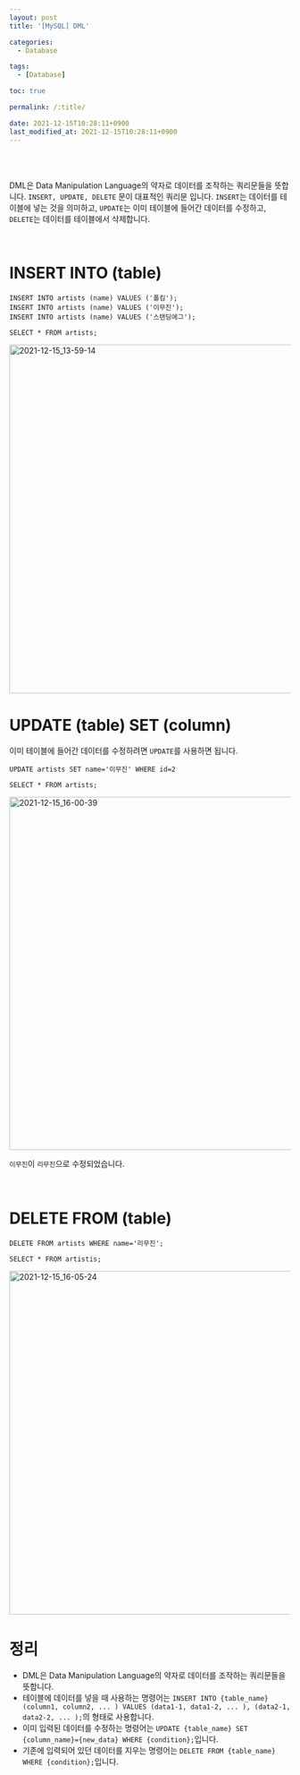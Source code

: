 ```yaml
---
layout: post
title: '[MySQL] DML'

categories:
  - Database

tags:
  - [Database]

toc: true

permalink: /:title/

date: 2021-12-15T10:28:11+0900
last_modified_at: 2021-12-15T10:28:11+0900
---
```


<br>
<br>

DML은 Data Manipulation Language의 약자로 데이터를 조작하는 쿼리문들을 뜻합니다. `INSERT, UPDATE, DELETE` 문이 대표적인 쿼리문 입니다. `INSERT`는 데이터를 테이블에 넣는 것을 의미하고, `UPDATE`는 이미 테이블에 들어간 데이터를 수정하고, `DELETE`는 데이터를 테이블에서 삭제합니다.

<br>

# INSERT INTO (table)

```
INSERT INTO artists (name) VALUES ('폴킴');
INSERT INTO artists (name) VALUES ('이무진');
INSERT INTO artists (name) VALUES ('스탠딩에그');
```

```
SELECT * FROM artists;
```

<img width="623" alt="2021-12-15_13-59-14" src="https://user-images.githubusercontent.com/87692499/146126167-532eef16-2082-4a35-80d2-d2a8d9a0751f.png">

<br>

# UPDATE (table) SET (column)

이미 테이블에 들어간 데이터를 수정하려면 `UPDATE`를 사용하면 됩니다.

```
UPDATE artists SET name='이무진' WHERE id=2
```

```
SELECT * FROM artists;
```

<img width="631" alt="2021-12-15_16-00-39" src="https://user-images.githubusercontent.com/87692499/146138944-16bd860c-8aab-4e7d-89ed-4576aefb37f1.png">

`이무진`이 `리무진`으로 수정되었습니다.

<br>

# DELETE FROM (table)

```
DELETE FROM artists WHERE name='리무진';

SELECT * FROM artistis;
```

<img width="614" alt="2021-12-15_16-05-24" src="https://user-images.githubusercontent.com/87692499/146139496-26ad0a6c-de7f-4e87-bb7e-a86d13f1811d.png">

<br>

# 정리

- DML은 Data Manipulation Language의 약자로 데이터를 조작하는 쿼리문들을 뜻합니다.
- 테이블에 데이터를 넣을 때 사용하는 명령어는 `INSERT INTO {table_name} (column1, column2, ... ) VALUES (data1-1, data1-2, ... ), (data2-1, data2-2, ... );`의 형태로 사용합니다.
- 이미 입력된 데이터를 수정하는 명령어는 `UPDATE {table_name} SET {column_name}={new_data} WHERE {condition};`입니다.
- 기존에 입력되어 있던 데이터를 지우는 명령어는 `DELETE FROM {table_name} WHERE {condition};`입니다.
